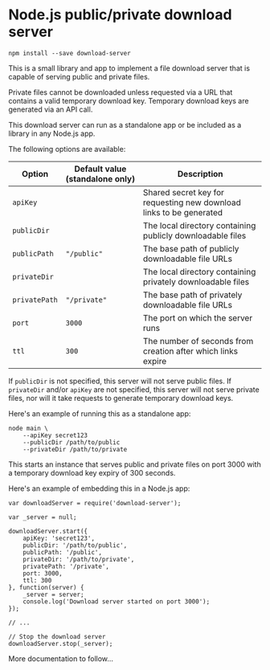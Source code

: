 Node.js public/private download server
====

    npm install --save download-server

This is a small library and app to implement a file download server that is capable
of serving public and private files.

Private files cannot be downloaded unless requested via a URL that contains a valid
temporary download key. Temporary download keys are generated via an API call.

This download server can run as a standalone app or be included as a library in any
Node.js app.

The following options are available:

| Option        | Default value (standalone only) | Description                                                         |
| ------------- | ------------------------------- | ------------------------------------------------------------------- |
| `apiKey`      |                                 | Shared secret key for requesting new download links to be generated |
| `publicDir`   |                                 | The local directory containing publicly downloadable files          |
| `publicPath`  | `"/public"`                     | The base path of publicly downloadable file URLs                    |
| `privateDir`  |                                 | The local directory containing privately downloadable files         |
| `privatePath` | `"/private"`                    | The base path of privately downloadable file URLs                   |
| `port`        | `3000`                          | The port on which the server runs                                   |
| `ttl`         | `300`                           | The number of seconds from creation after which links expire        |

If `publicDir` is not specified, this server will not serve public files. If `privateDir` and/or `apiKey`
are not specified, this server will not serve private files, nor will it take requests to generate temporary
download keys.

Here's an example of running this as a standalone app:

	node main \
	    --apiKey secret123
	    --publicDir /path/to/public
	    --privateDir /path/to/private

This starts an instance that serves public and private files on port 3000 with a temporary download key
expiry of 300 seconds.

Here's an example of embedding this in a Node.js app:

    var downloadServer = require('download-server');
    
    var _server = null;
    
    downloadServer.start({
        apiKey: 'secret123',
        publicDir: '/path/to/public',
        publicPath: '/public',
        privateDir: '/path/to/private',
        privatePath: '/private',
        port: 3000,
        ttl: 300
    }, function(server) {
        _server = server;
        console.log('Download server started on port 3000');
    });
    
    // ...
    
    // Stop the download server
    downloadServer.stop(_server);

More documentation to follow...